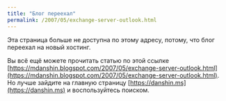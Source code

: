 ```yaml
---
title: "Блог переехал"
permalink: /2007/05/exchange-server-outlook.html
---
```

Эта страница больше не доступна по этому адресу, потому, что блог переехал на новый хостинг.

Вы всё ещё можете прочитать статью по этой ссылке [https://mdanshin.blogspot.com/2007/05/exchange-server-outlook.html](https://mdanshin.blogspot.com/2007/05/exchange-server-outlook.html). Но лучше зайдите на главную страницу [https://danshin.ms](https://danshin.ms) и воспользуйтесь поиском.
